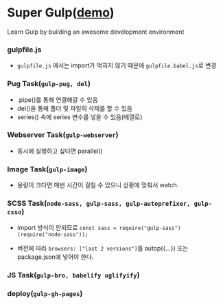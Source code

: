 # Super Gulp([demo](https://hellojeong.github.io/super_gulp))

Learn Gulp by building an awesome development environment

### gulpfile.js

- `gulpfile.js` 에서는 import가 먹히지 않기 때문에 `gulpfile.babel.js`로 변경

### Pug Task(`gulp-pug, del`)

- .pipe()를 통해 연결해갈 수 있음
- del()을 통해 폴더 및 파일의 삭제를 할 수 있음
- series() 속에 series 변수를 넣을 수 있음(배열로)

### Webserver Task(`gulp-webserver`)

- 동시에 실행하고 싶다면 parallel()

### Image Task(`gulp-image`)

- 용량이 크다면 매번 시간이 걸릴 수 있으니 상황에 맞춰서 watch.

### SCSS Task(`node-sass, gulp-sass, gulp-autoprefixer, gulp-csso`)

- import 방식이 안되므로 `const sass = require("gulp-sass")(require("node-sass"));`

- 버전에 따라 `browsers: ["last 2 versions"]`를 autop({...}) 또는 package.json에 넣어야 한다.

### JS Task(`gulp-bro, babelify uglifyify`)

### deploy(`gulp-gh-pages`)
